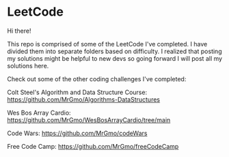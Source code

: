 # LeetCode

Hi there!

This repo is comprised of some of the LeetCode I've completed. I have divided them into separate folders based on difficulty. I realized that posting my solutions might be helpful to new devs so going forward I will post all my solutions here.

Check out some of the other coding challenges I've completed:

Colt Steel's Algorithm and Data Structure Course: https://github.com/MrGmo/Algorithms-DataStructures

Wes Bos Array Cardio: https://github.com/MrGmo/WesBosArrayCardio/tree/main

Code Wars: https://github.com/MrGmo/codeWars

Free Code Camp: https://github.com/MrGmo/freeCodeCamp
